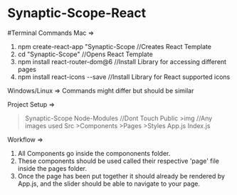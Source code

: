 # Synaptic-Scope-React

#Terminal Commands 
Mac =>
  1. npm create-react-app "Synaptic-Scope  //Creates React Template
  2. cd "Synaptic-Scope"                   //Opens React Template
  3. npm install react-router-dom@6        //Install Library for accessing different   pages
  4. npm install react-icons --save        //Install Library for React supported icons

Windows/Linux => Commands might differ but should be similar

Project Setup =>
>Synaptic-Scope
  >Node-Modules //Dont Touch
  >Public
    >img        //Any images used
  >Src
    >Components 
    >Pages
    >Styles
    App.js
    Index.js


Workflow =>
1. All Components go inside the compononents folder.
2. These components should be used called their respective 'page' 
  file inside the pages folder.
3. Once the page has been put together it should already be rendered by
  App.js, and the slider should be able to navigate to your page.



